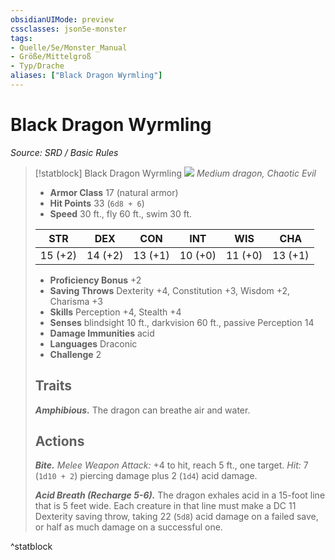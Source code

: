 ```yaml
---
obsidianUIMode: preview
cssclasses: json5e-monster
tags:
- Quelle/5e/Monster_Manual
- Größe/Mittelgroß
- Typ/Drache
aliases: ["Black Dragon Wyrmling"]
---
```

# Black Dragon Wyrmling
*Source: SRD / Basic Rules*  

> [!statblock] Black Dragon Wyrmling
> ![](compendium/bestiary/dragon/token/black-dragon-wyrmling.png#token)
> *Medium dragon, Chaotic Evil*
> 
> - **Armor Class** 17  (natural armor)
> - **Hit Points** 33 (`6d8 + 6`)
> - **Speed** 30 ft., fly 60 ft., swim 30 ft.
> 
> |STR|DEX|CON|INT|WIS|CHA|
> |:---:|:---:|:---:|:---:|:---:|:---:|
> |15 (+2)|14 (+2)|13 (+1)|10 (+0)|11 (+0)|13 (+1)|
> 
> - **Proficiency Bonus** +2
> - **Saving Throws** Dexterity +4, Constitution +3, Wisdom +2, Charisma +3
> - **Skills** Perception +4, Stealth +4
> - **Senses** blindsight 10 ft., darkvision 60 ft., passive Perception 14
> - **Damage Immunities** acid
> - **Languages** Draconic
> - **Challenge** 2
> 
> ## Traits
> 
> ***Amphibious.*** The dragon can breathe air and water.
> 
> ## Actions
> 
> ***Bite.*** *Melee Weapon Attack:* +4 to hit, reach 5 ft., one target. *Hit:* 7 (`1d10 + 2`) piercing damage plus 2 (`1d4`) acid damage.
> 
> ***Acid Breath (Recharge 5-6).*** The dragon exhales acid in a 15-foot line that is 5 feet wide. Each creature in that line must make a DC 11 Dexterity saving throw, taking 22 (`5d8`) acid damage on a failed save, or half as much damage on a successful one.
^statblock